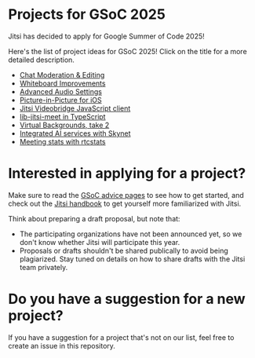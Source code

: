 # Projects for GSoC 2025

Jitsi has decided to apply for Google Summer of Code 2025!

Here's the list of project ideas for GSoC 2025! Click on the title for a more detailed description. 

* [Chat Moderation & Editing](chat-moderation-editing.md)
* [Whiteboard Improvements](whiteboard-improvements.md)
* [Advanced Audio Settings](advanced-audio.md)
* [Picture-in-Picture for iOS](ios-pip.md)
* [Jitsi Videobridge JavaScript client](jvb-js.md)
* [lib-jitsi-meet in TypeScript](ljm-typescript.md)
* [Virtual Backgrounds, take 2](virtual-backgrounds-ng.md)
* [Integrated AI services with Skynet](skynet.md)
* [Meeting stats with rtcstats](rtcstats.md)

# Interested in applying for a project?

Make sure to read the [GSoC advice pages](https://developers.google.com/open-source/gsoc/help/student-advice/) to see how to get started, and check out the [Jitsi handbook](https://jitsi.github.io/handbook/) to get yourself more familiarized with Jitsi.

Think about preparing a draft proposal, but note that:
* The participating organizations have not been announced yet, so we don't know whether Jitsi will participate this year.
* Proposals or drafts shouldn't be shared publically to avoid being plagiarized. Stay tuned on details on how to share drafts with the Jitsi team privately.

# Do you have a suggestion for a new project?

If you have a suggestion for a project that's not on our list, feel free to create an issue in this repository. 
